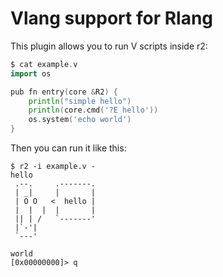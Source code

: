 Vlang support for Rlang
=======================

This plugin allows you to run V scripts inside r2:

```go
$ cat example.v
import os

pub fn entry(core &R2) {
	println("simple hello")
	println(core.cmd('?E hello'))
	os.system('echo world')
}
```

Then you can run it like this:

```
$ r2 -i example.v -
hello
 .--.     .-------.
 | _|     |       |
 | O O   <  hello |
 |  |  |  |       |
 || | /   `-------'
 |`-'|
 `---'

world
[0x00000000]> q
```
